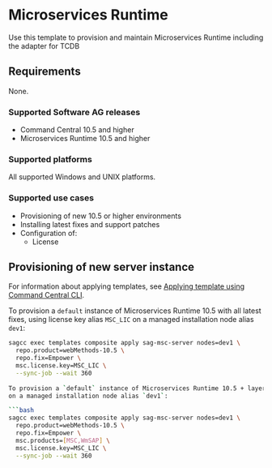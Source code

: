 <!-- Copyright 2013 - 2018 Software AG, Darmstadt, Germany and/or its licensors

   SPDX-License-Identifier: Apache-2.0

    Licensed under the Apache License, Version 2.0 (the "License");
    you may not use this file except in compliance with the License.
    You may obtain a copy of the License at

        http://www.apache.org/licenses/LICENSE-2.0

    Unless required by applicable law or agreed to in writing, software
    distributed under the License is distributed on an "AS IS" BASIS,
     WITHOUT WARRANTIES OR CONDITIONS OF ANY KIND, either express or implied.
     See the License for the specific language governing permissions and

     limitations under the License.                                                  

-->

# Microservices Runtime

Use this template to provision and maintain Microservices Runtime including the adapter for TCDB

## Requirements

None.

### Supported Software AG releases

* Command Central 10.5 and higher
* Microservices Runtime 10.5 and higher

### Supported platforms

All supported Windows and UNIX platforms.

### Supported use cases

* Provisioning of new 10.5 or higher environments
* Installing latest fixes and support patches
* Configuration of:
  * License


## Provisioning of new server instance

For information about applying templates, see [Applying template using Command Central CLI](https://github.com/SoftwareAG/sagdevops-templates/wiki/Using-default-templates#applying-template-using-command-central-cli).

To provision a `default` instance of Microservices Runtime 10.5 with all latest fixes, using license key alias `MSC_LIC`
on a managed installation node alias `dev1`:

```bash
sagcc exec templates composite apply sag-msc-server nodes=dev1 \
  repo.product=webMethods-10.5 \
  repo.fix=Empower \
  msc.license.key=MSC_LIC \
  --sync-job --wait 360
  
To provision a `default` instance of Microservices Runtime 10.5 + layer product WmSAP with all latest fixes, using license key alias `MSC_LIC`
on a managed installation node alias `dev1`:

```bash
sagcc exec templates composite apply sag-msc-server nodes=dev1 \
  repo.product=webMethods-10.5 \
  repo.fix=Empower \
  msc.products=[MSC,WmSAP] \
  msc.license.key=MSC_LIC \
  --sync-job --wait 360
  
```
